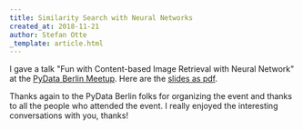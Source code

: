 ```yaml
---
title: Similarity Search with Neural Networks
created_at: 2018-11-21
author: Stefan Otte
_template: article.html
---
```



I gave a talk "Fun with Content-based Image Retrieval with Neural Network" at
the
[PyData Berlin Meetup](https://www.meetup.com/PyData-Berlin/events/255903846/).
Here are the [slides as pdf](/static/images/CBIR-talk.pdf).

Thanks again to the PyData Berlin folks for organizing the event and thanks to
all the people who attended the event.
I really enjoyed the interesting conversations with you, thanks!
